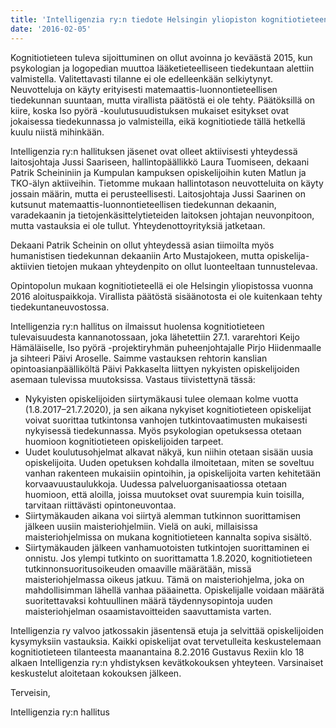 ```yaml
---
title: 'Intelligenzia ry:n tiedote Helsingin yliopiston kognitiotieteen tilasta 5.2.2016'
date: '2016-02-05'
---
```


Kognitiotieteen tuleva sijoittuminen on ollut avoinna jo keväästä 2015, kun psykologian ja logopedian muuttoa lääketieteelliseen tiedekuntaan alettiin valmistella. Valitettavasti tilanne ei ole edelleenkään selkiytynyt. Neuvotteluja on käyty erityisesti matemaattis-luonnontieteellisen tiedekunnan suuntaan, mutta virallista päätöstä ei ole tehty. Päätöksillä on kiire, koska Iso pyörä -koulutusuudistuksen mukaiset esitykset ovat jokaisessa tiedekunnassa jo valmisteilla, eikä kognitiotiede tällä hetkellä kuulu niistä mihinkään.

Intelligenzia ry:n hallituksen jäsenet ovat olleet aktiivisesti yhteydessä laitosjohtaja Jussi Saariseen, hallintopäällikkö Laura Tuomiseen, dekaani Patrik Scheininiin ja Kumpulan kampuksen opiskelijoihin kuten Matlun ja TKO-älyn aktiiveihin. Tietomme mukaan hallintotason neuvotteluita on käyty jossain määrin, mutta ei perusteellisesti. Laitosjohtaja Jussi Saarinen on kutsunut matemaattis-luonnontieteellisen tiedekunnan dekaanin, varadekaanin ja tietojenkäsittelytieteiden laitoksen johtajan neuvonpitoon, mutta vastauksia ei ole tullut. Yhteydenottoyrityksiä jatketaan.

Dekaani Patrik Scheinin on ollut yhteydessä asian tiimoilta myös humanistisen tiedekunnan dekaaniin Arto Mustajokeen, mutta opiskelija-aktiivien tietojen mukaan yhteydenpito on ollut luonteeltaan tunnustelevaa.

Opintopolun mukaan kognitiotieteellä ei ole Helsingin yliopistossa vuonna 2016 aloituspaikkoja. Virallista päätöstä sisäänotosta ei ole kuitenkaan tehty tiedekuntaneuvostossa.

Intelligenzia ry:n hallitus on ilmaissut huolensa kognitiotieteen tulevaisuudesta kannanotossaan, joka lähetettiin 27.1. vararehtori Keijo Hämäläiselle, Iso pyörä -projektiryhmän puheenjohtajalle Pirjo Hiidenmaalle ja sihteeri Päivi Aroselle. Saimme vastauksen rehtorin kanslian opintoasianpäälliköltä Päivi Pakkaselta liittyen nykyisten opiskelijoiden asemaan tulevissa muutoksissa. Vastaus tiivistettynä tässä:

- Nykyisten opiskelijoiden siirtymäkausi tulee olemaan kolme vuotta (1.8.2017–21.7.2020), ja sen aikana nykyiset kognitiotieteen opiskelijat voivat suorittaa tutkintonsa vanhojen tutkintovaatimusten mukaisesti nykyisessä tiedekunnassa. Myös psykologian opetuksessa otetaan huomioon kognitiotieteen opiskelijoiden tarpeet.
- Uudet koulutusohjelmat alkavat näkyä, kun niihin otetaan sisään uusia opiskelijoita. Uuden opetuksen kohdalla ilmoitetaan, miten se soveltuu vanhan rakenteen mukaisiin opintoihin, ja opiskelijoita varten kehitetään korvaavuustaulukkoja. Uudessa palveluorganisaatiossa otetaan huomioon, että aloilla, joissa muutokset ovat suurempia kuin toisilla, tarvitaan riittävästi opintoneuvontaa.
- Siirtymäkauden aikana voi siirtyä alemman tutkinnon suorittamisen jälkeen uusiin maisteriohjelmiin. Vielä on auki, millaisissa maisteriohjelmissa on mukana kognitiotieteen kannalta sopiva sisältö.
- Siirtymäkauden jälkeen vanhamuotoisten tutkintojen suorittaminen ei onnistu. Jos ylempi tutkinto on suorittamatta 1.8.2020, kognitiotieteen tutkinnonsuoritusoikeuden omaaville määrätään, missä maisteriohjelmassa oikeus jatkuu. Tämä on maisteriohjelma, joka on mahdollisimman lähellä vanhaa pääainetta. Opiskelijalle voidaan määrätä suoritettavaksi kohtuullinen määrä täydennysopintoja uuden maisteriohjelman osaamistavoitteiden saavuttamista varten.

Intelligenzia ry valvoo jatkossakin jäsentensä etuja ja selvittää opiskelijoiden kysymyksiin vastauksia. Kaikki opiskelijat ovat tervetulleita keskustelemaan kognitiotieteen tilanteesta maanantaina 8.2.2016 Gustavus Rexiin klo 18 alkaen Intelligenzia ry:n yhdistyksen kevätkokouksen yhteyteen. Varsinaiset keskustelut aloitetaan kokouksen jälkeen.

Terveisin,

Intelligenzia ry:n hallitus
